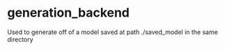 # generation_backend
Used to generate off of a model saved at path ./saved_model in the same directory

